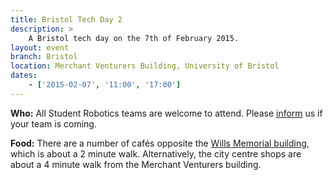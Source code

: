 ```yaml
---
title: Bristol Tech Day 2
description: >
    A Bristol tech day on the 7th of February 2015.
layout: event
branch: Bristol
location: Merchant Venturers Building, University of Bristol
dates:
    - ['2015-02-07', '11:00', '17:00']
---
```


**Who:** All Student Robotics teams are welcome to attend. Please [inform](/about/contactus) us if your team is coming.

**Food:** There are a number of cafés opposite the [Wills Memorial building](http://www.bristol.ac.uk/conferences-hospitality/conferences/precinct/willsmemorial), which is about a 2 minute walk. Alternatively, the city centre shops are about a 4 minute walk from the Merchant Venturers building.
